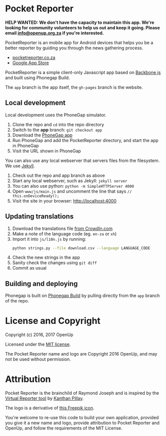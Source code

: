 # Pocket Reporter

**HELP WANTED: We don't have the capacity to maintain this app. We're looking for community volunteers to help us out and keep it going. Please email <info@openup.org.za> if you're interested.**

PocketReporter is an mobile app for Android devices that helps you be a better reporter by guiding you through the news gathering process.

* [pocketreporter.co.za](http://pocketreporter.co.za)
* [Google App Store](https://play.google.com/store/apps/details?id=com.phonegap.pocketreporter&hl=en)

PocketReporter is a simple client-only Javascript app based on [Backbone.js](http://backbonejs.org/) and built using Phonegap Build.

The ``app`` branch is the app itself, the ``gh-pages`` branch is the website. 

## Local development

Local development uses the PhoneGap simulator.

1. Clone the repo and `cd` into the repo directory
2. Switch to the **app** branch: `git checkout app`
3. Download the [PhoneGap app](http://phonegap.com/getstarted/)
4. Run PhoneGap and add the PocketReporter directory, and start the app in PhoneGap
5. Visit the URL shown in PhoneGap

You can also use any local webserver that servers files from the filesystem. We use [Jekyll](http://jekyllrb.com/).

1. Check out the repo and app branch as above
2. Start any local webserver, such as Jekyll: ``jekyll server``
3. You can also use python: ``python -m SimpleHTTPServer 4000``
4. Open ``www/js/main.js`` and uncomment the line that says ``// this.onDeviceReady();``
4. Visit the site in your browser: [http://localhost:4000](http://localhost:4000)


## Updating translations

1. Download the translations file [from CrowdIn.com](https://crowdin.com/project/pocketreporter/settings#translations)
2. Make a note of the language code (eg. ``en-za`` or ``xh``)
3. Import it into ``js/l10n.js`` by running:
    ```bash
    python strings.py --file download.csv --language LANGUAGE_CODE
    ```
4. Check the new strings in the app
5. Sanity check the changes using ``git diff``
6. Commit as usual

## Building and deploying

Phonegap is built on [Phonegap Build](https://build.phonegap.com/apps/2227365/builds) by pulling directly from the ``app`` branch of the repo.

# License and Copyright

Copyright (c) 2016, 2017 OpenUp

Licensed under the [MIT license](LICENSE).

The Pocket Reporter name and logo are Copyright 2016 OpenUp, and may not be used without permission.

# Attribution

Pocket Reporter is the brainchild of Raymond Joseph and is inspired by the [Virtual Reporter tool](http://nqabile.co.za/virtual) by [Kanthan Pillay](http://kanthanpillay.com/content/about).

The logo is a derivative of [this Freepik icon](http://www.flaticon.com/free-icon/quill-drawing-a-line_16294).

You're welcome to re-use this code to build your own application, provided you give it a new name and logo, provide attribution to Pocket Reporter and OpenUp, and follow the requirements of the MIT License.
